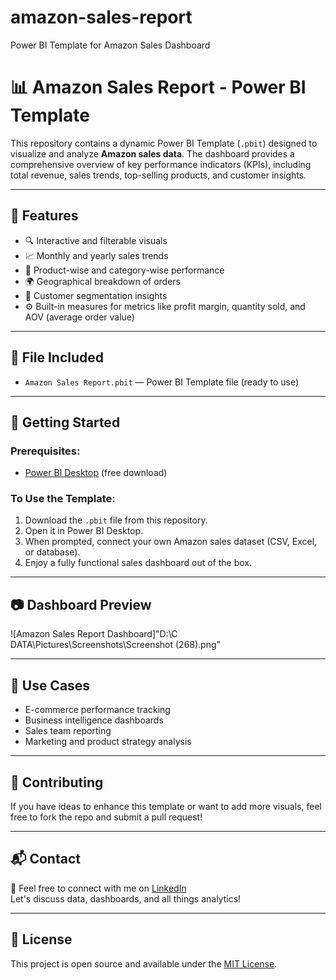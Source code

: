 # amazon-sales-report
Power BI Template for Amazon Sales Dashboard

# 📊 Amazon Sales Report - Power BI Template

This repository contains a dynamic Power BI Template (`.pbit`) designed to visualize and analyze **Amazon sales data**. The dashboard provides a comprehensive overview of key performance indicators (KPIs), including total revenue, sales trends, top-selling products, and customer insights.

---

## 📌 Features

- 🔍 Interactive and filterable visuals
- 📈 Monthly and yearly sales trends
- 🛒 Product-wise and category-wise performance
- 🌍 Geographical breakdown of orders
- 👤 Customer segmentation insights
- ⚙️ Built-in measures for metrics like profit margin, quantity sold, and AOV (average order value)

---

## 🧩 File Included

- `Amazon Sales Report.pbit` — Power BI Template file (ready to use)

---

## 🚀 Getting Started

### Prerequisites:
- [Power BI Desktop](https://powerbi.microsoft.com/desktop/) (free download)

### To Use the Template:
1. Download the `.pbit` file from this repository.
2. Open it in Power BI Desktop.
3. When prompted, connect your own Amazon sales dataset (CSV, Excel, or database).
4. Enjoy a fully functional sales dashboard out of the box.

---

## 📷 Dashboard Preview

![Amazon Sales Report Dashboard]"D:\C DATA\Pictures\Screenshots\Screenshot (268).png"

---

## 📎 Use Cases

- E-commerce performance tracking
- Business intelligence dashboards
- Sales team reporting
- Marketing and product strategy analysis

---

## 🤝 Contributing

If you have ideas to enhance this template or want to add more visuals, feel free to fork the repo and submit a pull request!

---

## 📬 Contact

📧 Feel free to connect with me on [LinkedIn](https://www.linkedin.com/in/vishal-yadav-93bb802b2)  
Let's discuss data, dashboards, and all things analytics!

---

## 🪪 License

This project is open source and available under the [MIT License](LICENSE).
